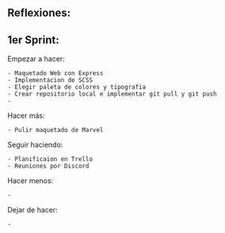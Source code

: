 ## Reflexiones:

## 1er Sprint:

  Empezar a hacer:
    
    - Maquetado Web con Express
    - Implementacion de SCSS
    - Elegir paleta de colores y tipografia
    - Crear repositorio local e implementar git pull y git push
    -
  
  Hacer más:
    
    - Pulir maquetado de Marvel
  
  Seguir haciendo:
    
    - Planificaion en Trello
    - Reuniones por Discord
    
  Hacer menos:
  
    -
  
  Dejar de hacer:
  
    -
